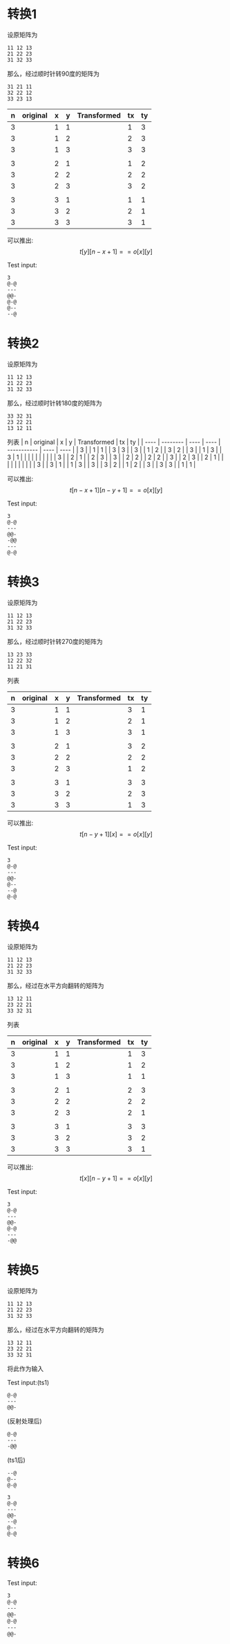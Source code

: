 #  转换1

设原矩阵为

```
11 12 13
21 22 23
31 32 33
```

那么，经过顺时针转90度的矩阵为

```
31 21 11
32 22 12
33 23 13
```



| n    | original | x    | y    | Transformed | tx   | ty   |
| ---- | -------- | ---- | ---- | ----------- | ---- | ---- |
| 3    |          | 1    | 1    |             | 1    | 3    |
| 3    |          | 1    | 2    |             | 2    | 3    |
| 3    |          | 1    | 3    |             | 3    | 3    |
|      |          |      |      |             |      |      |
| 3    |          | 2    | 1    |             | 1    | 2    |
| 3    |          | 2    | 2    |             | 2    | 2    |
| 3    |          | 2    | 3    |             | 3    | 2    |
|      |          |      |      |             |      |      |
| 3    |          | 3    | 1    |             | 1    | 1    |
| 3    |          | 3    | 2    |             | 2    | 1    |
| 3    |          | 3    | 3    |             | 3    | 1    |

可以推出:
$$
t[y][n-x+1]==o[x][y]
$$

Test input:
```
3
@-@
---
@@-
@-@
@--
--@
```

# 转换2

设原矩阵为

```
11 12 13
21 22 23
31 32 33
```

那么，经过顺时针转180度的矩阵为

```
33 32 31
23 22 21
13 12 11
```


列表
| n    | original | x    | y    | Transformed | tx   | ty   |
| ---- | -------- | ---- | ---- | ----------- | ---- | ---- |
| 3    |          | 1    | 1    |             | 3    | 3    |
| 3    |          | 1    | 2    |             | 3    | 2    |
| 3    |          | 1    | 3    |             | 3    | 1    |
|      |          |      |      |             |      |      |
| 3    |          | 2    | 1    |             | 2    | 3    |
| 3    |          | 2    | 2    |             | 2    | 2    |
| 3    |          | 2    | 3    |             | 2    | 1    |
|      |          |      |      |             |      |      |
| 3    |          | 3    | 1    |             | 1    | 3    |
| 3    |          | 3    | 2    |             | 1    | 2    |
| 3    |          | 3    | 3    |             | 1    | 1    |

可以推出:
$$
t[n-x+1][n-y+1]==o[x][y]
$$

Test input:
```
3
@-@
---
@@-
-@@
---
@-@
```

#  转换3
设原矩阵为

```
11 12 13
21 22 23
31 32 33
```

那么，经过顺时针转270度的矩阵为

```
13 23 33
12 22 32
11 21 31
```



列表

| n    | original | x    | y    | Transformed | tx   | ty   |
| ---- | -------- | ---- | ---- | ----------- | ---- | ---- |
| 3    |          | 1    | 1    |             | 3    | 1    |
| 3    |          | 1    | 2    |             | 2    | 1    |
| 3    |          | 1    | 3    |             | 3    | 1    |
|      |          |      |      |             |      |      |
| 3    |          | 2    | 1    |             | 3    | 2    |
| 3    |          | 2    | 2    |             | 2    | 2    |
| 3    |          | 2    | 3    |             | 1    | 2    |
|      |          |      |      |             |      |      |
| 3    |          | 3    | 1    |             | 3    | 3    |
| 3    |          | 3    | 2    |             | 2    | 3    |
| 3    |          | 3    | 3    |             | 1    | 3    |

可以推出:
$$
t[n-y+1][x]==o[x][y]
$$

Test input:
```
3
@-@
---
@@-
@--
--@
@-@
```

# 转换4

设原矩阵为

```
11 12 13
21 22 23
31 32 33
```

那么，经过在水平方向翻转的矩阵为

```
13 12 11
23 22 21
33 32 31
```

列表

| n    | original | x    | y    | Transformed | tx   | ty   |
| ---- | -------- | ---- | ---- | ----------- | ---- | ---- |
| 3    |          | 1    | 1    |             | 1    | 3    |
| 3    |          | 1    | 2    |             | 1    | 2    |
| 3    |          | 1    | 3    |             | 1    | 1    |
|      |          |      |      |             |      |      |
| 3    |          | 2    | 1    |             | 2    | 3    |
| 3    |          | 2    | 2    |             | 2    | 2    |
| 3    |          | 2    | 3    |             | 2    | 1    |
|      |          |      |      |             |      |      |
| 3    |          | 3    | 1    |             | 3    | 3    |
| 3    |          | 3    | 2    |             | 3    | 2    |
| 3    |          | 3    | 3    |             | 3    | 1    |

可以推出:
$$
t[x][n-y+1]==o[x][y]
$$

Test input:
```
3
@-@
---
@@-
@-@
---
-@@
```

# 转换5

设原矩阵为

```
11 12 13
21 22 23
31 32 33
```

那么，经过在水平方向翻转的矩阵为

```
13 12 11
23 22 21
33 32 31
```

将此作为输入





Test input:(ts1)

```
@-@
---
@@-
```

(反射处理后)

```
@-@
---
-@@
```

(ts1后)

```
--@
@--
@-@
```



```
3
@-@
---
@@-
--@
@--
@-@
```



# 转换6

Test input:

```3
3
@-@
---
@@-
@-@
---
@@-